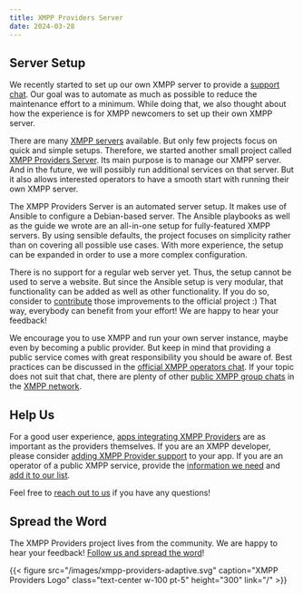 ```yaml
---
title: XMPP Providers Server
date: 2024-03-28
---
```


## Server Setup

We recently started to set up our own XMPP server to provide a [support chat](/blog/2024-03-11-xmpp-providers-chat/).
Our goal was to automate as much as possible to reduce the maintenance effort to a minimum.
While doing that, we also thought about how the experience is for XMPP newcomers to set up their own XMPP server.

There are many [XMPP servers](https://xmpp.org/software/) available.
But only few projects focus on quick and simple setups.
Therefore, we started another small project called [XMPP Providers Server](https://invent.kde.org/melvo/xmpp-providers-server).
Its main purpose is to manage our XMPP server.
And in the future, we will possibly run additional services on that server.
But it also allows interested operators to have a smooth start with running their own XMPP server.

The XMPP Providers Server is an automated server setup.
It makes use of Ansible to configure a Debian-based server.
The Ansible playbooks as well as the guide we wrote are an all-in-one setup for fully-featured XMPP servers.
By using sensible defaults, the project focuses on simplicity rather than on covering all possible use cases.
With more experience, the setup can be expanded in order to use a more complex configuration.

There is no support for a regular web server yet.
Thus, the setup cannot be used to serve a website.
But since the Ansible setup is very modular, that functionality can be added as well as other functionality.
If you do so, consider to [contribute](https://invent.kde.org/melvo/xmpp-providers-server/-/blob/master/CONTRIBUTING.md) those improvements to the official project :)
That way, everybody can benefit from your effort!
We are happy to hear your feedback!

We encourage you to use XMPP and run your own server instance, maybe even by becoming a public provider.
But keep in mind that providing a public service comes with great responsibility you should be aware of.
Best practices can be discussed in the [official XMPP operators chat](https://xmpp.org/community/chat/#operators-chatroom).
If your topic does not suit that chat, there are plenty of other [public XMPP group chats](https://search.jabber.network) in the [XMPP network](https://xmppnetwork.goodbytes.im).

## Help Us

For a good user experience, [apps integrating XMPP Providers](https://providers.xmpp.net/apps/) are as important as the providers themselves.
If you are an XMPP developer, please consider [adding XMPP Provider support](https://invent.kde.org/melvo/xmpp-providers#usage) to your app.
If you are an operator of a public XMPP service, provide the [information we need](/faq/#where-do-we-have-the-providers-properties-from) and [add it to our list](https://invent.kde.org/melvo/xmpp-providers/-/blob/master/CONTRIBUTING.md#providers).

Feel free to [reach out to us](/contact/) if you have any questions!

## Spread the Word

The XMPP Providers project lives from the community.
We are happy to hear your feedback!
[Follow us and spread the word](https://fosstodon.org/@xmpp_providers)!

{{< figure src="/images/xmpp-providers-adaptive.svg" caption="XMPP Providers Logo" class="text-center w-100 pt-5" height="300" link="/" >}}
